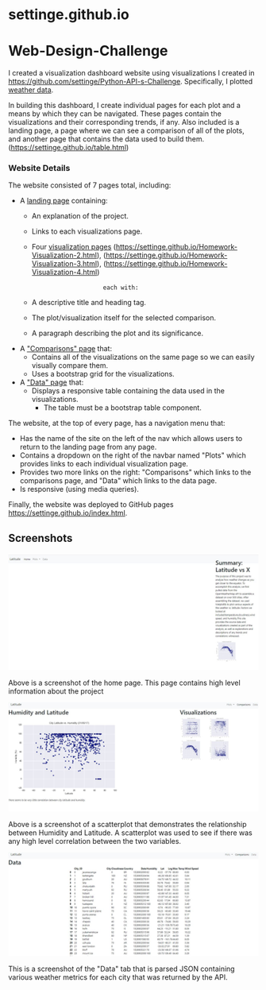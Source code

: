 # settinge.github.io
# Web-Design-Challenge


I created a visualization dashboard website using visualizations I created in https://github.com/settinge/Python-API-s-Challenge.  Specifically, I  plotted [weather data](Resources/cities.csv).

In building this dashboard, I create individual pages for each plot and a means by which they can be navigated. These pages contain the visualizations and their corresponding trends, if any. Also included is a landing page, a page where we can see a comparison of all of the plots, and another page that contains the data used to build them.(https://settinge.github.io/table.html)

### Website Details

The website consisted of 7 pages total, including:

* A [landing page](https://settinge.github.io/Landing.html) containing:
  * An explanation of the project.
  * Links to each visualizations page.
  * Four [visualization pages](https://settinge.github.io/Homework-Visualization-1.html)
                            (https://settinge.github.io/Homework-Visualization-2.html),
                            (https://settinge.github.io/Homework-Visualization-3.html),
                            (https://settinge.github.io/Homework-Visualization-4.html) 

                            each with:

  * A descriptive title and heading tag.
  * The plot/visualization itself for the selected comparison.
  * A paragraph describing the plot and its significance.
* A ["Comparisons" page](https://settinge.github.io/Comparisons.html) that:
  * Contains all of the visualizations on the same page so we can easily visually compare them.
  * Uses a bootstrap grid for the visualizations.
* A ["Data" page](https://settinge.github.io/table.html)  that:
  * Displays a responsive table containing the data used in the visualizations.
    * The table must be a bootstrap table component. 

The website, at the top of every page, has a navigation menu that:

* Has the name of the site on the left of the nav which allows users to return to the landing page from any page.
* Contains a dropdown on the right of the navbar named "Plots" which provides links to each individual visualization page.
* Provides two more links on the right: "Comparisons" which links to the comparisons page, and "Data" which links to the data page.
* Is responsive (using media queries).

Finally, the website was deployed to GitHub pages https://settinge.github.io/index.html.

## Screenshots
![ScreenShot](Home.JPG)

Above is a screenshot of the home page. This page contains high level information about the project

![ScreenShot](Humidity_Lat.JPG)

Above is a screenshot of a scatterplot that demonstrates the relationship between Humidity and Latitude. A scatterplot was used to see if there was any high level correlation between the two variables.

![ScreenShot](Data.JPG)

This is a screenshot of the "Data" tab that is parsed JSON containing various weather metrics for each city that was returned by the API.

